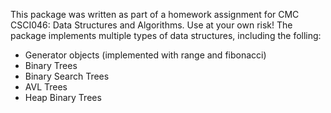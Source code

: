 This package was written as part of a homework assignment for CMC CSCI046: Data Structures and Algorithms. Use at your own risk!
The package implements multiple types of data structures, including the folling:
- Generator objects (implemented with range and fibonacci)
- Binary Trees
- Binary Search Trees
- AVL Trees
- Heap Binary Trees
